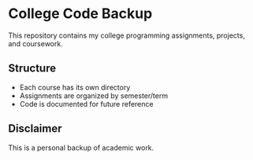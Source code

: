 # College Code Backup

This repository contains my college programming assignments, projects, and coursework.

## Structure

- Each course has its own directory
- Assignments are organized by semester/term
- Code is documented for future reference

## Disclaimer

This is a personal backup of academic work. 
